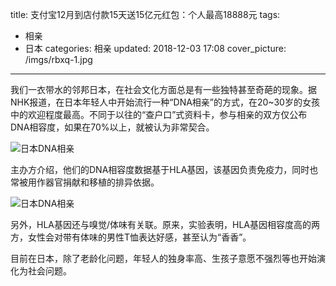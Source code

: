 title: 支付宝12月到店付款15天送15亿元红包：个人最高18888元
tags:
  - 相亲
  - 日本
categories: 相亲
updated: 2018-12-03 17:08
cover_picture: /imgs/rbxq-1.jpg
---
我们一衣带水的邻邦日本，在社会文化方面总是有一些独特甚至奇葩的现象。据NHK报道，在日本年轻人中开始流行一种“DNA相亲”的方式，在20~30岁的女孩中的欢迎程度最高。不同于以往的“查户口”式资料卡，参与相亲的双方仅公布DNA相容度，如果在70%以上，就被认为非常契合。

![日本DNA相亲](/imgs/rbxq-1.jpg)

主办方介绍，他们的DNA相容度数据基于HLA基因，该基因负责免疫力，同时也常被用作器官捐献和移植的排异依据。

![日本DNA相亲](/imgs/rbxq-2.jpg)

另外，HLA基因还与嗅觉/体味有关联。原来，实验表明，HLA基因相容度高的两方，女性会对带有体味的男性T恤表达好感，甚至认为“香香”。

目前在日本，除了老龄化问题，年轻人的独身率高、生孩子意愿不强烈等也开始演化为社会问题。

